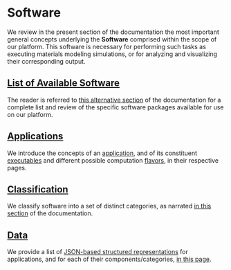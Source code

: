# Software

We review in the present section of the documentation the most important general concepts underlying the **Software** comprised within the scope of our platform. This software is necessary for performing such tasks as executing materials modeling simulations, or for analyzing and visualizing their corresponding output. 

## [List of Available Software](../software-directory/overview.md)

The reader is referred to [this alternative section](../software-directory/overview.md) of the documentation for a complete list and review of the specific software packages available for use on our platform.

## [Applications](components.md)

We introduce the concepts of an [application](components.md), and of its constituent [executables](components.md#executables) and different possible computation [flavors](components.md#flavors), in their respective pages.

## [Classification](classification/overview.md)

We classify software into a set of distinct categories, as narrated [in this section](classification/overview.md) of the documentation.

## [Data](data.md)

We provide a list of [JSON-based structured representations](../data-structured/overview.md) for applications, and for each of their components/categories, [in this page](data.md).
